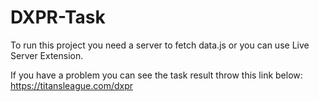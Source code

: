 # DXPR-Task
To run this project you need a server to fetch data.js or you can use Live Server Extension.

If you have a problem you can see the task result throw this link below:
https://titansleague.com/dxpr
